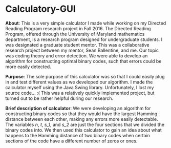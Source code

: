 # Calculatory-GUI
**About**: This is a very simple calculator I made while working on my Directed Reading Program research project in Fall 2016. The Directed Reading Program, offered through the University of Maryland mathematics department, is a research program designed for undergraduate students. I was designated a graduate student mentor. This was a collaborative research project between my mentor, Sean Ballentine, and me. Our topic was coding theory and error detection. We were able to develop an algorithm for constructing optimal binary codes, such that errors could be more easily detected.

**Purpose**: The sole purpose of this calculator was so that I could easily plug in and test different values as we developed our algorithm. I made the calculator myself using the Java Swing library. Unfortunately, I lost my source code... :(
This was a relatively quickly implemented project, but turned out to be rather helpful during our research.

**Brief description of calculator**: We were developing an algorithm for constructing binary codes so that they would have the largest Hamming distance between each other, making any errors more easily detectable.  The variables *n*, *t*, *s_1*, and *s_2* are just the four sections that we divided the binary codes into.  We then used this calculator to gain an idea about what happens to the Hamming distance of two binary codes when certain sections of the code have a different number of zeros or ones.
